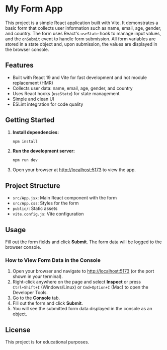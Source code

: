 # My Form App

This project is a simple React application built with Vite. It demonstrates a basic form that collects user information such as name, email, age, gender, and country. The form uses React's `useState` hook to manage input values, and the `onSubmit` event to handle form submission. All form variables are stored in a state object and, upon submission, the values are displayed in the browser console.

## Features

- Built with React 19 and Vite for fast development and hot module replacement (HMR)
- Collects user data: name, email, age, gender, and country
- Uses React hooks (`useState`) for state management
- Simple and clean UI
- ESLint integration for code quality

## Getting Started

1. **Install dependencies:**
   ```bash
   npm install
   ```
2. **Run the development server:**
   ```bash
   npm run dev
   ```
3. Open your browser at [http://localhost:5173](http://localhost:5173) to view the app.

## Project Structure

- `src/App.jsx`: Main React component with the form
- `src/App.css`: Styles for the form
- `public/`: Static assets
- `vite.config.js`: Vite configuration

## Usage

Fill out the form fields and click **Submit**. The form data will be logged to the browser console.

### How to View Form Data in the Console

1. Open your browser and navigate to [http://localhost:5173](http://localhost:5173) (or the port shown in your terminal).
2. Right-click anywhere on the page and select **Inspect** or press `Ctrl+Shift+I` (Windows/Linux) or `Cmd+Option+I` (Mac) to open the Developer Tools.
3. Go to the **Console** tab.
4. Fill out the form and click **Submit**.
5. You will see the submitted form data displayed in the console as an object.

## License

This project is for educational purposes.
